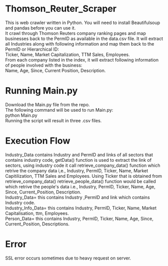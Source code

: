 # Thomson_Reuter_Scraper
This is web crawler written in Python. You will need to install Beautifulsoup and pandas before you can use it.<br />
It crawl through Thomson Reuters company ranking pages and map businesses back to the PermID as available in the data.csv file. It will extract all Industries along with following information and map them back to the PermID or Hierarchical ID:<br />
Ticker, Name, Market Capitalization, TTM Sales, Employees.<br />
From each company listed in the index, it will extract following information of people involved with the business:<br />
Name, Age, Since, Current Position, Description.

# Running Main.py
Download the Main.py file from the repo.<br />
The following command will be used to run Main.py:<br />
python Main.py<br />
Running the script will result in three .csv files.

# Execution Flow
Industry_Data contains Industry and PermID and links of all sectors that contains industry code, getData() function is used to extract the link of sectors, using industry code it call retrieve_company_data() function which retrive the company data i,e., Industry, PermID, Ticker, Name, Market Capitilization, TTM Sales and Employees. Using Ticker that is obtained from retrieve_company_data() retrieve_people_data() function would be called which retrive the people's data i.e., Industry, PermID, Ticker, Name, Age, Since, Current_Position, Description.<br />
Industry_Data= this contains Industry ,PermID and link which contains Industry code.<br />
Industry_Info_Data= this contains Industry, PermID, Ticker, Name, Market Capitalisation, ttm, Employees.<br />
Person_Data= this contains Industry, PermID, Ticker, Name, Age, Since, Current_Position, Descriptions.<br />

# Error
SSL error occurs sometimes due to heavy request on server.
